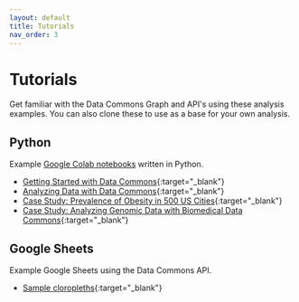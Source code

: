 ```yaml
---
layout: default
title: Tutorials
nav_order: 3
---
```


# Tutorials

Get familiar with the Data Commons Graph and API's using these analysis examples.
You can also clone these to use as a base for your own analysis.


## Python
Example [Google Colab
notebooks](https://colab.sandbox.google.com/notebooks/intro.ipynb) written in
Python.

- [Getting Started with Data Commons](https://colab.research.google.com/drive/1qCPZZD0MPWx6CC34wFVJc_9B2-q0F-h_){:target="_blank"}
- [Analyzing Data with Data Commons](https://colab.research.google.com/drive/1vSrur6afBXh9-NrECY61S7sQEZL1QtIk){:target="_blank"}
- [Case Study: Prevalence of Obesity in 500 US Cities](https://colab.research.google.com/drive/1ceXxBnO-WqkD3YITDzScDgbQopR1Fphv){:target="_blank"}
- [Case Study: Analyzing Genomic Data with Biomedical Data Commons](https://colab.research.google.com/drive/1aAlxLdj82DpLAeRUyT_5BcqJE6XBw_-s){:target="_blank"}

## Google Sheets
Example Google Sheets using the Data Commons API.
- [Sample cloropleths](https://docs.google.com/spreadsheets/d/1XH1iCTK07dN81VvjT63IaPpSzu1YD9Zyxr_i-71lhDY/edit?usp=sharing){:target="_blank"}